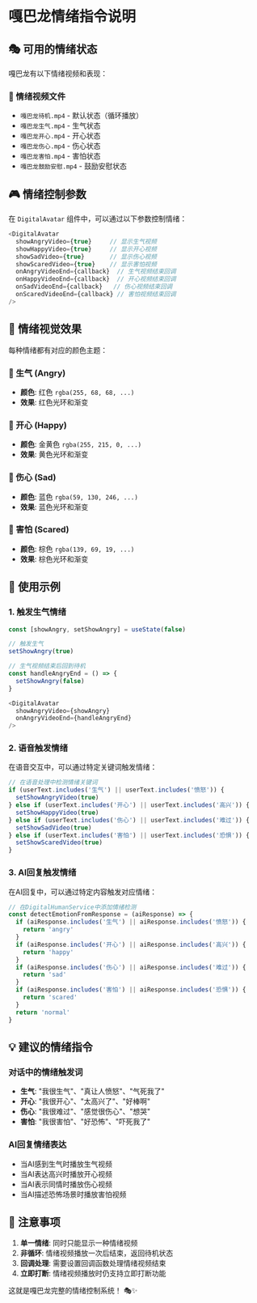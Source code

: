 # 嘎巴龙情绪指令说明

## 🎭 可用的情绪状态

嘎巴龙有以下情绪视频和表现：

### 📁 情绪视频文件
- `嘎巴龙待机.mp4` - 默认状态（循环播放）
- `嘎巴龙生气.mp4` - 生气状态
- `嘎巴龙开心.mp4` - 开心状态  
- `嘎巴龙伤心.mp4` - 伤心状态
- `嘎巴龙害怕.mp4` - 害怕状态
- `嘎巴龙鼓励安慰.mp4` - 鼓励安慰状态

## 🎮 情绪控制参数

在 `DigitalAvatar` 组件中，可以通过以下参数控制情绪：

```javascript
<DigitalAvatar
  showAngryVideo={true}     // 显示生气视频
  showHappyVideo={true}     // 显示开心视频  
  showSadVideo={true}       // 显示伤心视频
  showScaredVideo={true}    // 显示害怕视频
  onAngryVideoEnd={callback}  // 生气视频结束回调
  onHappyVideoEnd={callback}  // 开心视频结束回调
  onSadVideoEnd={callback}   // 伤心视频结束回调
  onScaredVideoEnd={callback} // 害怕视频结束回调
/>
```

## 🎨 情绪视觉效果

每种情绪都有对应的颜色主题：

### 🔴 生气 (Angry)
- **颜色**: 红色 `rgba(255, 68, 68, ...)`
- **效果**: 红色光环和渐变

### 💛 开心 (Happy)  
- **颜色**: 金黄色 `rgba(255, 215, 0, ...)`
- **效果**: 黄色光环和渐变

### 💙 伤心 (Sad)
- **颜色**: 蓝色 `rgba(59, 130, 246, ...)`
- **效果**: 蓝色光环和渐变

### 🤎 害怕 (Scared)
- **颜色**: 棕色 `rgba(139, 69, 19, ...)`
- **效果**: 棕色光环和渐变

## 🔧 使用示例

### 1. 触发生气情绪
```javascript
const [showAngry, setShowAngry] = useState(false)

// 触发生气
setShowAngry(true)

// 生气视频结束后回到待机
const handleAngryEnd = () => {
  setShowAngry(false)
}

<DigitalAvatar 
  showAngryVideo={showAngry}
  onAngryVideoEnd={handleAngryEnd}
/>
```

### 2. 语音触发情绪
在语音交互中，可以通过特定关键词触发情绪：

```javascript
// 在语音处理中检测情绪关键词
if (userText.includes('生气') || userText.includes('愤怒')) {
  setShowAngryVideo(true)
} else if (userText.includes('开心') || userText.includes('高兴')) {
  setShowHappyVideo(true)
} else if (userText.includes('伤心') || userText.includes('难过')) {
  setShowSadVideo(true)
} else if (userText.includes('害怕') || userText.includes('恐惧')) {
  setShowScaredVideo(true)
}
```

### 3. AI回复触发情绪
在AI回复中，可以通过特定内容触发对应情绪：

```javascript
// 在DigitalHumanService中添加情绪检测
const detectEmotionFromResponse = (aiResponse) => {
  if (aiResponse.includes('生气') || aiResponse.includes('愤怒')) {
    return 'angry'
  }
  if (aiResponse.includes('开心') || aiResponse.includes('高兴')) {
    return 'happy'
  }
  if (aiResponse.includes('伤心') || aiResponse.includes('难过')) {
    return 'sad'
  }
  if (aiResponse.includes('害怕') || aiResponse.includes('恐惧')) {
    return 'scared'
  }
  return 'normal'
}
```

## 💡 建议的情绪指令

### 对话中的情绪触发词
- **生气**: "我很生气"、"真让人愤怒"、"气死我了"
- **开心**: "我很开心"、"太高兴了"、"好棒啊"  
- **伤心**: "我很难过"、"感觉很伤心"、"想哭"
- **害怕**: "我很害怕"、"好恐怖"、"吓死我了"

### AI回复情绪表达
- 当AI感到生气时播放生气视频
- 当AI表达高兴时播放开心视频
- 当AI表示同情时播放伤心视频
- 当AI描述恐怖场景时播放害怕视频

## 🎯 注意事项

1. **单一情绪**: 同时只能显示一种情绪视频
2. **非循环**: 情绪视频播放一次后结束，返回待机状态  
3. **回调处理**: 需要设置回调函数处理情绪视频结束
4. **立即打断**: 情绪视频播放时仍支持立即打断功能

这就是嘎巴龙完整的情绪控制系统！ 🎭✨